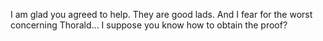 I am glad you agreed to help. They are good lads. And I fear for the worst concerning Thorald... I suppose you know how to obtain the proof?
